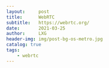 ```yaml
---
layout:     post
title:      WebRTC
subtitle:   https://webrtc.org/
date:       2021-03-25
author:     LXG
header-img: img/post-bg-os-metro.jpg
catalog: true
tags:
    - webrtc
---
```



